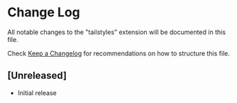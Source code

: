 # Change Log

All notable changes to the "tailstyles" extension will be documented in this file.

Check [Keep a Changelog](http://keepachangelog.com/) for recommendations on how to structure this file.

## [Unreleased]

- Initial release
